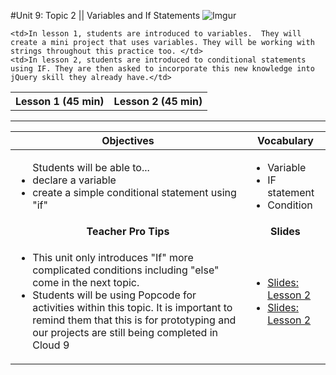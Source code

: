 #Unit 9: Topic 2 || Variables and If Statements
 ![Imgur](http://i.imgur.com/6cwaNWa.jpg)
 
<table>
<tr>
	<th>Lesson 1 (45 min)</th>
	<th>Lesson 2 (45 min)</th>
</tr>
<tr>

	<td>In lesson 1, students are introduced to variables.  They will create a mini project that uses variables. They will be working with strings throughout this practice too. </td>
	<td>In lesson 2, students are introduced to conditional statements using IF. They are then asked to incorporate this new knowledge into jQuery skill they already have.</td>
</tr>
</table>

***


| Objectives | Vocabulary |
|-------|-------|
| <ul>Students will be able to...<li>declare a variable</li> <li> create a simple conditional statement using "if"</li>  </ul>  | <ul>   <li>Variable</li> <li>IF statement</li> <li>Condition</li></ul> | 
| <center> **Teacher Pro Tips** </center> |<center> **Slides** </center> |
|<ul><li>This unit only introduces "If" more complicated conditions including "else" come in the next topic.</li> <li>Students will be using Popcode for activities within this topic. It is important to remind them that this is for prototyping and our projects are still being completed in Cloud 9</li></ul>| <ul><li><a href = "https://docs.google.com/presentation/d/1lNSWilos9yjpj3dOUpr3Uhqk1y1X2e-gUIYRgdSQXwE/edit#slide=id.g14ecb9111c_1_0">Slides: Lesson 2</a></li> <li> <a href = "https://docs.google.com/presentation/d/1lNSWilos9yjpj3dOUpr3Uhqk1y1X2e-gUIYRgdSQXwE/edit#slide=id.g11512f67a7_0_57" target="_blank">Slides: Lesson 2</a></li></ul> | 






